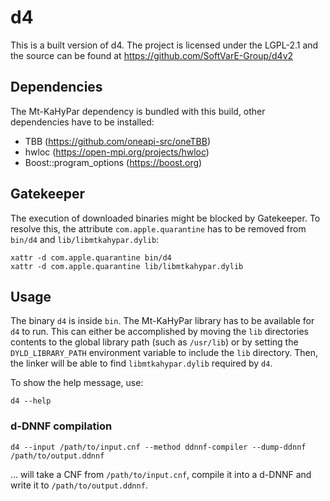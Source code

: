 # d4

This is a built version of d4.
The project is licensed under the LGPL-2.1 and the source can be found at https://github.com/SoftVarE-Group/d4v2

## Dependencies

The Mt-KaHyPar dependency is bundled with this build, other dependencies have to be installed:

- TBB (https://github.com/oneapi-src/oneTBB)
- hwloc (https://open-mpi.org/projects/hwloc)
- Boost::program_options (https://boost.org)

## Gatekeeper

The execution of downloaded binaries might be blocked by Gatekeeper.
To resolve this, the attribute `com.apple.quarantine` has to be removed from `bin/d4` and `lib/libmtkahypar.dylib`:

```
xattr -d com.apple.quarantine bin/d4
xattr -d com.apple.quarantine lib/libmtkahypar.dylib
```

## Usage

The binary `d4` is inside `bin`.
The Mt-KaHyPar library has to be available for `d4` to run.
This can either be accomplished by moving the `lib` directories contents to the global library path (such as `/usr/lib`)
or by setting the `DYLD_LIBRARY_PATH` environment variable to include the `lib` directory.
Then, the linker will be able to find `libmtkahypar.dylib` required by `d4`.

To show the help message, use:

```
d4 --help
```

### d-DNNF compilation

```
d4 --input /path/to/input.cnf --method ddnnf-compiler --dump-ddnnf /path/to/output.ddnnf
```

... will take a CNF from `/path/to/input.cnf`, compile it into a d-DNNF and write it to `/path/to/output.ddnnf`.
